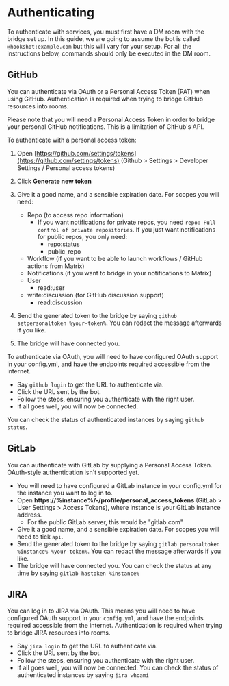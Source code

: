 # Authenticating

To authenticate with services, you must first have a DM room with the bridge set up. In this guide,
we are going to assume the bot is called `@hookshot:example.com` but this will vary for your setup. For all
the instructions below, commands should only be executed in the DM room.

## GitHub

You can authenticate via OAuth or a Personal Access Token (PAT) when using GitHub. Authentication is required
when trying to bridge GitHub resources into rooms.

<section class="notice">
Please note that you will need a Personal Access Token in order to bridge your personal GitHub notifications.
This is a limitation of GitHub's API.
</section>


To authenticate with a personal access token:
1. Open [https://github.com/settings/tokens](https://github.com/settings/tokens) (Github > Settings > Developer Settings / Personal access tokens)
1. Click **Generate new token**
1. Give it a good name, and a sensible expiration date. For scopes you will need:
    - Repo (to access repo information)
      - If you want notifications for private repos, you need `repo: Full control of private repositories`. If you just want notifications for public repos, you only need:
        - repo:status
        - public_repo
    - Workflow (if you want to be able to launch workflows / GitHub actions from Matrix)
    - Notifications (if you want to bridge in your notifications to Matrix)
    - User
      - read:user
    - write:discussion (for GitHub discussion support)
      - read:discussion

1. Send the generated token to the bridge by saying `github setpersonaltoken %your-token%`. You can redact
  the message afterwards if you like.
1. The bridge will have connected you.

To authenticate via OAuth, you will need to have configured OAuth support in your config.yml, and have the endpoints required accessible from the internet.

- Say `github login` to get the URL to authenticate via.
- Click the URL sent by the bot.
- Follow the steps, ensuring you authenticate with the right user.
- If all goes well, you will now be connected.

You can check the status of authenticated instances by saying `github status`.

## GitLab

You can authenticate with GitLab by supplying a Personal Access Token. OAuth-style authentication isn't supported
yet.

- You will need to have configured a GitLab instance in your config.yml for the instance you want to log in to.
- Open **https://%instance%/-/profile/personal_access_tokens** (GitLab > User Settings > Access Tokens), where instance is your GitLab instance address.
  - For the public GitLab server, this would be "gitlab.com"
- Give it a good name, and a sensible expiration date. For scopes you will need to tick `api`.
- Send the generated token to the bridge by saying `gitlab personaltoken %instance% %your-token%`. You can redact
  the message afterwards if you like.
- The bridge will have connected you. You can check the status at any time by saying `gitlab hastoken %instance% `


## JIRA

You can log in to JIRA via OAuth. This means you will need to have configured OAuth support in your `config.yml`, and
have the endpoints required accessible from the internet. Authentication is required when trying to bridge JIRA resources into rooms.

- Say `jira login` to get the URL to authenticate via.
- Click the URL sent by the bot.
- Follow the steps, ensuring you authenticate with the right user.
- If all goes well, you will now be connected. You can check the status of authenticated instances by saying `jira whoami`
